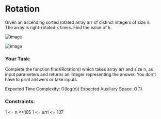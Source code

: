 # Rotation

Given an ascending sorted rotated array arr of distinct integers of size n. The array is right-rotated k times. Find the value of k.

![image](https://github.com/DeekshaMalviya/100-Days-of-Code/assets/132806772/0525b126-01cd-4125-b893-8e13445a8499)


![image](https://github.com/DeekshaMalviya/100-Days-of-Code/assets/132806772/312ae246-ecb4-4319-b9b3-3f1f88258e26)


### Your Task:
Complete the function findKRotation() which takes array arr and size n, as input parameters and returns an integer representing the answer. You don't have to print answers or take inputs.

Expected Time Complexity: O(log(n))
Expected Auxiliary Space: O(1)

### Constraints:
1 <= n <=105
1 <= arri <= 107
